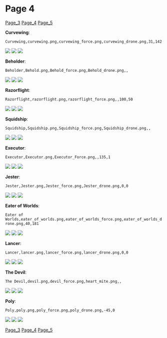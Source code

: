 # Page 4
[Page_3](./Page_3.md)
[Page_4](./Page_4.md)
[Page_5](./Page_5.md)

**Curvewing**: []()

`Curvewing,curvewing.png,curvewing_force.png,curvewing_drone.png,31,142`

![](https://github.com/areon546/NovaDriftCustomSkinRepository/raw/main/custom_skins/curvewing.png)
![](https://github.com/areon546/NovaDriftCustomSkinRepository/raw/main/custom_skins/curvewing_force.png)
![](https://github.com/areon546/NovaDriftCustomSkinRepository/raw/main/custom_skins/curvewing_drone.png)


**Beholder**: []()

`Beholder,Behold.png,Behold_force.png,Behold_drone.png,,`

![](https://github.com/areon546/NovaDriftCustomSkinRepository/raw/main/custom_skins/Behold.png)
![](https://github.com/areon546/NovaDriftCustomSkinRepository/raw/main/custom_skins/Behold_force.png)
![](https://github.com/areon546/NovaDriftCustomSkinRepository/raw/main/custom_skins/Behold_drone.png)


**Razorflight**: []()

`Razorflight,razorflight.png,razorflight_force.png,,100,50`

![](https://github.com/areon546/NovaDriftCustomSkinRepository/raw/main/custom_skins/razorflight.png)
![](https://github.com/areon546/NovaDriftCustomSkinRepository/raw/main/custom_skins/razorflight_force.png)
![](https://github.com/areon546/NovaDriftCustomSkinRepository/raw/main/custom_skins)


**Squidship**: []()

`Squidship,Squidship.png,Squidship_force.png,Squidship_drone.png,,`

![](https://github.com/areon546/NovaDriftCustomSkinRepository/raw/main/custom_skins/Squidship.png)
![](https://github.com/areon546/NovaDriftCustomSkinRepository/raw/main/custom_skins/Squidship_force.png)
![](https://github.com/areon546/NovaDriftCustomSkinRepository/raw/main/custom_skins/Squidship_drone.png)


**Executor**: []()

`Executor,Executor.png,Executor_Force.png,,135,1`

![](https://github.com/areon546/NovaDriftCustomSkinRepository/raw/main/custom_skins/Executor.png)
![](https://github.com/areon546/NovaDriftCustomSkinRepository/raw/main/custom_skins/Executor_Force.png)
![](https://github.com/areon546/NovaDriftCustomSkinRepository/raw/main/custom_skins)


**Jester**: []()

`Jester,Jester.png,Jester_force.png,Jester_drone.png,0,0`

![](https://github.com/areon546/NovaDriftCustomSkinRepository/raw/main/custom_skins/Jester.png)
![](https://github.com/areon546/NovaDriftCustomSkinRepository/raw/main/custom_skins/Jester_force.png)
![](https://github.com/areon546/NovaDriftCustomSkinRepository/raw/main/custom_skins/Jester_drone.png)


**Eater of Worlds**: []()

`Eater of Worlds,eater_of_worlds.png,eater_of_worlds_force.png,eater_of_worlds_drone.png,40,181`

![](https://github.com/areon546/NovaDriftCustomSkinRepository/raw/main/custom_skins/eater_of_worlds.png)
![](https://github.com/areon546/NovaDriftCustomSkinRepository/raw/main/custom_skins/eater_of_worlds_force.png)
![](https://github.com/areon546/NovaDriftCustomSkinRepository/raw/main/custom_skins/eater_of_worlds_drone.png)


**Lancer**: []()

`Lancer,lancer.png,lancer_force.png,lancer_drone.png,0,0`

![](https://github.com/areon546/NovaDriftCustomSkinRepository/raw/main/custom_skins/lancer.png)
![](https://github.com/areon546/NovaDriftCustomSkinRepository/raw/main/custom_skins/lancer_force.png)
![](https://github.com/areon546/NovaDriftCustomSkinRepository/raw/main/custom_skins/lancer_drone.png)


**The Devil**: []()

`The Devil,devil.png,devil_force.png,heart_mite.png,,`

![](https://github.com/areon546/NovaDriftCustomSkinRepository/raw/main/custom_skins/devil.png)
![](https://github.com/areon546/NovaDriftCustomSkinRepository/raw/main/custom_skins/devil_force.png)
![](https://github.com/areon546/NovaDriftCustomSkinRepository/raw/main/custom_skins/heart_mite.png)


**Poly**: []()

`Poly,poly.png,poly_force.png,poly_drone.png,-45,0`

![](https://github.com/areon546/NovaDriftCustomSkinRepository/raw/main/custom_skins/poly.png)
![](https://github.com/areon546/NovaDriftCustomSkinRepository/raw/main/custom_skins/poly_force.png)
![](https://github.com/areon546/NovaDriftCustomSkinRepository/raw/main/custom_skins/poly_drone.png)

[Page_3](./Page_3.md)
[Page_4](./Page_4.md)
[Page_5](./Page_5.md)
